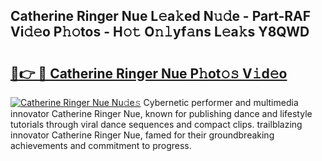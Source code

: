 ## Catherine Ringer Nue L𝚎a𝚔ed N𝚞𝚍e - Part-RAF Vi𝚍𝚎o P𝚑𝚘tos - H𝚘𝚝 O𝚗𝚕yf𝚊ns L𝚎a𝚔s Y8QWD

# <h2><a href="http://kf2xcmr.oniu.top/?m=Catherine+Ringer+Nue">🔗👉 🔴 Catherine Ringer Nue P𝚑ot𝚘𝚜 V𝚒d𝚎o</a></h2>

[![Catherine Ringer Nue Nu𝚍e𝚜](https://i.imgur.com/0qMVB7G.gif)](http://kf2xcmr.oniu.top/?m=Catherine+Ringer+Nue)
Cybernetic performer and multimedia innovator Catherine Ringer Nue, known for publishing dance and lifestyle tutorials through viral dance sequences and compact clips. trailblazing innovator Catherine Ringer Nue, famed for their groundbreaking achievements and commitment to progress.  
